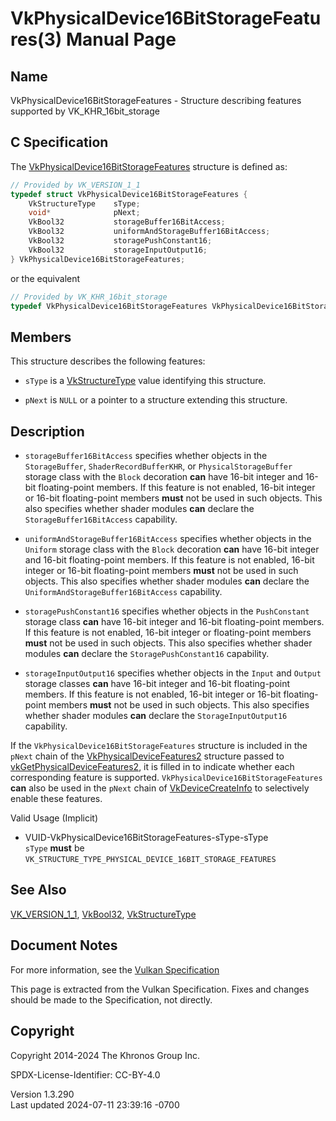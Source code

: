 # VkPhysicalDevice16BitStorageFeatures(3) Manual Page

## Name

VkPhysicalDevice16BitStorageFeatures - Structure describing features
supported by VK_KHR_16bit_storage



## <a href="#_c_specification" class="anchor"></a>C Specification

The
[VkPhysicalDevice16BitStorageFeatures](https://registry.khronos.org/vulkan/specs/1.3-extensions/man/html/VkPhysicalDevice16BitStorageFeatures.html)
structure is defined as:

``` c
// Provided by VK_VERSION_1_1
typedef struct VkPhysicalDevice16BitStorageFeatures {
    VkStructureType    sType;
    void*              pNext;
    VkBool32           storageBuffer16BitAccess;
    VkBool32           uniformAndStorageBuffer16BitAccess;
    VkBool32           storagePushConstant16;
    VkBool32           storageInputOutput16;
} VkPhysicalDevice16BitStorageFeatures;
```

or the equivalent

``` c
// Provided by VK_KHR_16bit_storage
typedef VkPhysicalDevice16BitStorageFeatures VkPhysicalDevice16BitStorageFeaturesKHR;
```

## <a href="#_members" class="anchor"></a>Members

This structure describes the following features:

- `sType` is a [VkStructureType](https://registry.khronos.org/vulkan/specs/1.3-extensions/man/html/VkStructureType.html) value identifying
  this structure.

- `pNext` is `NULL` or a pointer to a structure extending this
  structure.

## <a href="#_description" class="anchor"></a>Description

- <span id="extension-features-storageBuffer16BitAccess"></span>
  `storageBuffer16BitAccess` specifies whether objects in the
  `StorageBuffer`, `ShaderRecordBufferKHR`, or `PhysicalStorageBuffer`
  storage class with the `Block` decoration **can** have 16-bit integer
  and 16-bit floating-point members. If this feature is not enabled,
  16-bit integer or 16-bit floating-point members **must** not be used
  in such objects. This also specifies whether shader modules **can**
  declare the `StorageBuffer16BitAccess` capability.

- <span id="extension-features-uniformAndStorageBuffer16BitAccess"></span>
  `uniformAndStorageBuffer16BitAccess` specifies whether objects in the
  `Uniform` storage class with the `Block` decoration **can** have
  16-bit integer and 16-bit floating-point members. If this feature is
  not enabled, 16-bit integer or 16-bit floating-point members **must**
  not be used in such objects. This also specifies whether shader
  modules **can** declare the `UniformAndStorageBuffer16BitAccess`
  capability.

- <span id="extension-features-storagePushConstant16"></span>
  `storagePushConstant16` specifies whether objects in the
  `PushConstant` storage class **can** have 16-bit integer and 16-bit
  floating-point members. If this feature is not enabled, 16-bit integer
  or floating-point members **must** not be used in such objects. This
  also specifies whether shader modules **can** declare the
  `StoragePushConstant16` capability.

- <span id="extension-features-storageInputOutput16"></span>
  `storageInputOutput16` specifies whether objects in the `Input` and
  `Output` storage classes **can** have 16-bit integer and 16-bit
  floating-point members. If this feature is not enabled, 16-bit integer
  or 16-bit floating-point members **must** not be used in such objects.
  This also specifies whether shader modules **can** declare the
  `StorageInputOutput16` capability.

If the `VkPhysicalDevice16BitStorageFeatures` structure is included in
the `pNext` chain of the
[VkPhysicalDeviceFeatures2](https://registry.khronos.org/vulkan/specs/1.3-extensions/man/html/VkPhysicalDeviceFeatures2.html) structure
passed to
[vkGetPhysicalDeviceFeatures2](https://registry.khronos.org/vulkan/specs/1.3-extensions/man/html/vkGetPhysicalDeviceFeatures2.html), it is
filled in to indicate whether each corresponding feature is supported.
`VkPhysicalDevice16BitStorageFeatures` **can** also be used in the
`pNext` chain of [VkDeviceCreateInfo](https://registry.khronos.org/vulkan/specs/1.3-extensions/man/html/VkDeviceCreateInfo.html) to
selectively enable these features.

Valid Usage (Implicit)

- <a href="#VUID-VkPhysicalDevice16BitStorageFeatures-sType-sType"
  id="VUID-VkPhysicalDevice16BitStorageFeatures-sType-sType"></a>
  VUID-VkPhysicalDevice16BitStorageFeatures-sType-sType  
  `sType` **must** be
  `VK_STRUCTURE_TYPE_PHYSICAL_DEVICE_16BIT_STORAGE_FEATURES`

## <a href="#_see_also" class="anchor"></a>See Also

[VK_VERSION_1_1](https://registry.khronos.org/vulkan/specs/1.3-extensions/man/html/VK_VERSION_1_1.html), [VkBool32](https://registry.khronos.org/vulkan/specs/1.3-extensions/man/html/VkBool32.html),
[VkStructureType](https://registry.khronos.org/vulkan/specs/1.3-extensions/man/html/VkStructureType.html)

## <a href="#_document_notes" class="anchor"></a>Document Notes

For more information, see the <a
href="https://registry.khronos.org/vulkan/specs/1.3-extensions/html/vkspec.html#VkPhysicalDevice16BitStorageFeatures"
target="_blank" rel="noopener">Vulkan Specification</a>

This page is extracted from the Vulkan Specification. Fixes and changes
should be made to the Specification, not directly.

## <a href="#_copyright" class="anchor"></a>Copyright

Copyright 2014-2024 The Khronos Group Inc.

SPDX-License-Identifier: CC-BY-4.0

Version 1.3.290  
Last updated 2024-07-11 23:39:16 -0700
